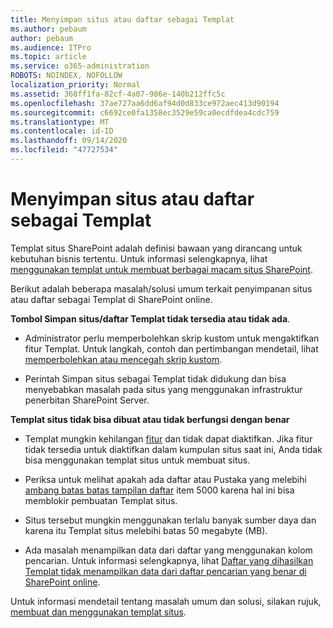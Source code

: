 ```yaml
---
title: Menyimpan situs atau daftar sebagai Templat
ms.author: pebaum
author: pebaum
ms.audience: ITPro
ms.topic: article
ms.service: o365-administration
ROBOTS: NOINDEX, NOFOLLOW
localization_priority: Normal
ms.assetid: 368ff1fa-82cf-4a07-986e-140b212ffc5c
ms.openlocfilehash: 37ae727aa6dd6af94d0d833ce972aec413d90194
ms.sourcegitcommit: c6692ce0fa1358ec3529e59ca0ecdfdea4cdc759
ms.translationtype: MT
ms.contentlocale: id-ID
ms.lasthandoff: 09/14/2020
ms.locfileid: "47727534"
---
```

# <a name="save-site-or-list-as-a-template"></a>Menyimpan situs atau daftar sebagai Templat

Templat situs SharePoint adalah definisi bawaan yang dirancang untuk kebutuhan bisnis tertentu. Untuk informasi selengkapnya, lihat [menggunakan templat untuk membuat berbagai macam situs SharePoint](https://support.office.com/article/using-templates-to-create-different-kinds-of-sharepoint-sites-449eccec-ff99-4cf3-b62e-dcfee37e8da4).

Berikut adalah beberapa masalah/solusi umum terkait penyimpanan situs atau daftar sebagai Templat di SharePoint online.

**Tombol Simpan situs/daftar Templat tidak tersedia atau tidak ada**. 

- Administrator perlu memperbolehkan skrip kustom untuk mengaktifkan fitur Templat. Untuk langkah, contoh dan pertimbangan mendetail, lihat [memperbolehkan atau mencegah skrip kustom](https://docs.microsoft.com/sharepoint/allow-or-prevent-custom-script).


- Perintah Simpan situs sebagai Templat tidak didukung dan bisa menyebabkan masalah pada situs yang menggunakan infrastruktur penerbitan SharePoint Server.


**Templat situs tidak bisa dibuat atau tidak berfungsi dengan benar**

- Templat mungkin kehilangan [fitur](https://social.technet.microsoft.com/wiki/contents/articles/14423.sharepoint-2013-existing-features-guid.aspx) dan tidak dapat diaktifkan. Jika fitur tidak tersedia untuk diaktifkan dalam kumpulan situs saat ini, Anda tidak bisa menggunakan templat situs untuk membuat situs.


- Periksa untuk melihat apakah ada daftar atau Pustaka yang melebihi [ambang batas batas tampilan daftar](https://support.office.com/article/Manage-large-lists-and-libraries-in-SharePoint-B8588DAE-9387-48C2-9248-C24122F07C59) item 5000 karena hal ini bisa memblokir pembuatan Templat situs.


- Situs tersebut mungkin menggunakan terlalu banyak sumber daya dan karena itu Templat situs melebihi batas 50 megabyte (MB).


- Ada masalah menampilkan data dari daftar yang menggunakan kolom pencarian. Untuk informasi selengkapnya, lihat [Daftar yang dihasilkan Templat tidak menampilkan data dari daftar pencarian yang benar di SharePoint online](https://docs.microsoft.com/sharepoint/support/lists-and-libraries/template-generated-list-incorrect-data).


Untuk informasi mendetail tentang masalah umum dan solusi, silakan rujuk, [membuat dan menggunakan templat situs](https://support.office.com/article/Create-and-use-site-templates-60371B0F-00E0-4C49-A844-34759EBDD989).

